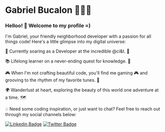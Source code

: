 # Gabriel Bucalon 👨🏻‍💻

### Helloo! 👋 Welcome to my profile =)

I'm Gabriel, your friendly neighborhood developer with a passion for all things code! Here's a little glimpse into my digital universe:

🚀 Currently soaring as a Developer at the incredible @ci&t. 🏢

📚 Lifelong learner on a never-ending quest for knowledge. 📖

🎮 When I'm not crafting beautiful code, you'll find me gaming 🎮 and grooving to the rhythm of my favorite tunes. 🎵

🌍 Wanderlust at heart, exploring the beauty of this world one adventure at a time. 🗺️

💡 Need some coding inspiration, or just want to chat? Feel free to reach out through my social channels below:


[![Linkedin Badge](https://img.shields.io/badge/-LinkedIn-blue?style=flat-square&logo=Linkedin&logoColor=white&link=https://www.linkedin.com/in/bucalongabriel/)](https://www.linkedin.com/in/bucalongabriel/)
[![Twitter Badge](https://img.shields.io/twitter/follow/your_twitter_username_here?label=Follow&style=social&link=https://https://twitter.com/GabrielBuccalon)](https://twitter.com/GabrielBuccalon)
